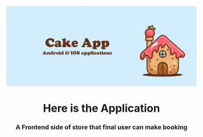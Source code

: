 
![MasterHead](https://raw.githubusercontent.com/MarwanSallum/cake-house/master/media/cake_app.jpg)
<h1 align="center">Here is the Application</h1>
<h3 align="center">A Frontend side of store that final user can make booking </h3>
